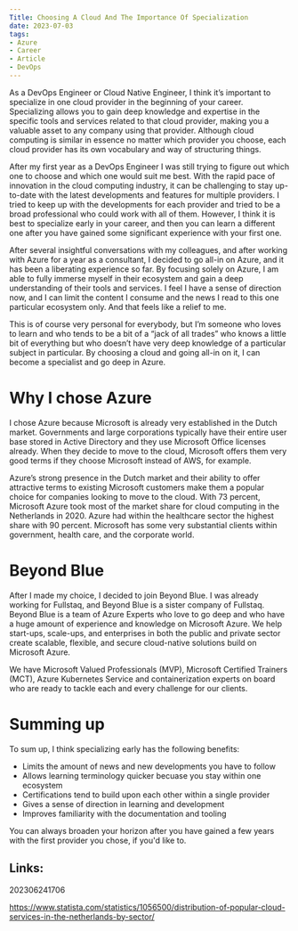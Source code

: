 ```yaml
---
Title: Choosing A Cloud And The Importance Of Specialization
date: 2023-07-03
tags:
- Azure
- Career
- Article
- DevOps
---
```


As a DevOps Engineer or Cloud Native Engineer, I think it’s important to specialize in one cloud provider in the beginning of your career. Specializing allows you to gain deep knowledge and expertise in the specific tools and services related to that cloud provider, making you a valuable asset to any company using that provider. Although cloud computing is similar in essence no matter which provider you choose, each cloud provider has its own vocabulary and way of structuring things.

After my first year as a DevOps Engineer I was still trying to figure out which one to choose and which one would suit me best. With the rapid pace of innovation in the cloud computing industry, it can be challenging to stay up-to-date with the latest developments and features for multiple providers. I tried to keep up with the developments for each provider and tried to be a broad professional who could work with all of them. However, I think it is best to specialize early in your career, and then you can learn a different one after you have gained some significant experience with your first one.

After several insightful conversations with my colleagues, and after working with Azure for a year as a consultant, I decided to go all-in on Azure, and it has been a liberating experience so far. By focusing solely on Azure, I am able to fully immerse myself in their ecosystem and gain a deep understanding of their tools and services. I feel I have a sense of direction now, and I can limit the content I consume and the news I read to this one particular ecosystem only. And that feels like a relief to me.

This is of course very personal for everybody, but I’m someone who loves to learn and who tends to be a bit of a “jack of all trades” who knows a little bit of everything but who doesn’t have very deep knowledge of a particular subject in particular. By choosing a cloud and going all-in on it, I can become a specialist and go deep in Azure.

# Why I chose Azure

I chose Azure because Microsoft is already very established in the Dutch market. Governments and large corporations typically have their entire user base stored in Active Directory and they use Microsoft Office licenses already. When they decide to move to the cloud, Microsoft offers them very good terms if they choose Microsoft instead of AWS, for example.

Azure’s strong presence in the Dutch market and their ability to offer attractive terms to existing Microsoft customers make them a popular choice for companies looking to move to the cloud. With 73 percent, Microsoft Azure took most of the market share for cloud computing in the Netherlands in 2020. Azure had within the healthcare sector the highest share with 90 percent. Microsoft has some very substantial clients within government, health care, and the corporate world.

# Beyond Blue

After I made my choice, I decided to join Beyond Blue. I was already working for Fullstaq, and Beyond Blue is a sister company of Fullstaq. Beyond Blue is a team of Azure Experts who love to go deep and who have a huge amount of experience and knowledge on Microsoft Azure. We help start-ups, scale-ups, and enterprises in both the public and private sector create scalable, flexible, and secure cloud-native solutions build on Microsoft Azure.

We have Microsoft Valued Professionals (MVP), Microsoft Certified Trainers (MCT), Azure Kubernetes Service and containerization experts on board who are ready to tackle each and every challenge for our clients.

# Summing up

To sum up, I think specializing early has the following benefits:

* Limits the amount of news and new developments you have to follow
* Allows learning terminology quicker becuase you stay within one ecosystem
* Certifications tend to build upon each other within a single provider
* Gives a sense of direction in learning and development
* Improves familiarity with the documentation and tooling

You can always broaden your horizon after you have gained a few years with the first provider you chose, if you'd like to.

## Links:

202306241706

https://www.statista.com/statistics/1056500/distribution-of-popular-cloud-services-in-the-netherlands-by-sector/
